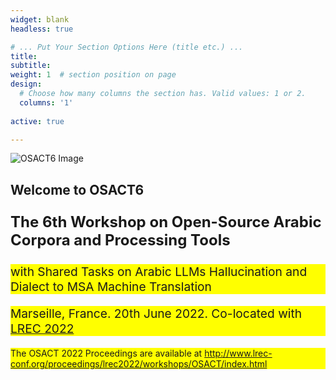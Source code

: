 ```yaml
---
widget: blank
headless: true

# ... Put Your Section Options Here (title etc.) ...
title: 
subtitle:
weight: 1  # section position on page
design:
  # Choose how many columns the section has. Valid values: 1 or 2.
  columns: '1'
  
active: true

---
```


<div class="container">
  <div class="row">
    <div class="col-md-6 mx-auto hero-media">
      <a><img src="https://lh3.googleusercontent.com/r6EyroWhk7rFRiMdxtnw9chRHyFUaPIhM8VYKMr-P_3oHK3M_KPer4S8dnrUH1i8rpXPIwQnpmpnufL6y4k5JlirDZQykjVWPXZU6BVZ4_y2DHdad4Gd83ooTX0-KUGyTQApdk3b=w576-h315-p-k" alt="OSACT6 Image"></a>
    </div>
    <div class="col-md-6 text-center text-md-left">
      <div class="container text-center">
        <h2>Welcome to OSACT6</h2>
        <p style="font-size: 1.5rem;"><b>The 6th Workshop on Open-Source Arabic Corpora and Processing Tools</b></p>
        <p style="background-color: #FFFF00; font-size: 1.2rem;">with Shared Tasks on Arabic LLMs Hallucination and Dialect to MSA Machine Translation</p>
        <p style="background-color: #FFFF00; font-size: 1.2rem;">Marseille, France. 20th June 2022. Co-located with <a href="https://lrec2022.lrec-conf.org/en/">LREC 2022</a></p>
        <p style="background-color: #FFFF00;">The OSACT 2022 Proceedings are available at <a href="http://www.lrec-conf.org/proceedings/lrec2022/workshops/OSACT/index.html">http://www.lrec-conf.org/proceedings/lrec2022/workshops/OSACT/index.html</a></p>
      </div>
    </div>
  </div>
</div>